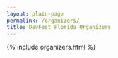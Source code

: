 ```yaml
---
layout: plain-page
permalink: /organizers/
title: DevFest Florida Organizers
---
```


{% include organizers.html %}
